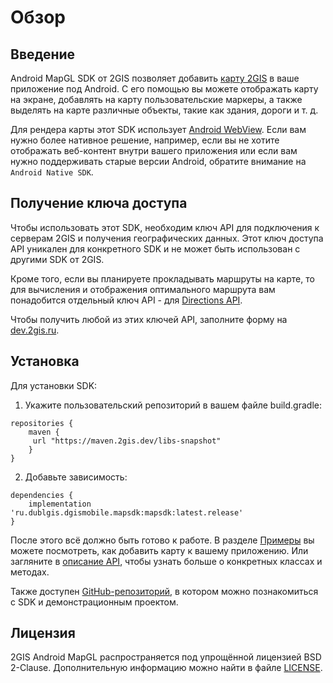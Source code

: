 # Обзор

## Введение

Android MapGL SDK от 2GIS позволяет добавить [карту 2GIS](https://2gis.ru/) в ваше приложение под Android. С его помощью вы можете отображать карту на экране, добавлять на карту пользовательские маркеры, а также выделять на карте различные объекты, такие как здания, дороги и т. д.

Для рендера карты этот SDK использует [Android WebView](https://developer.android.com/reference/android/webkit/WebView). Если вам нужно более нативное решение, например, если вы не хотите отображать веб-контент внутри вашего приложения или если вам нужно поддерживать старые версии Android, обратите внимание на `Android Native SDK`.

## Получение ключа доступа

Чтобы использовать этот SDK, необходим ключ API для подключения к серверам 2GIS и получения географических данных. Этот ключ доступа API уникален для конкретного SDK и не может быть использован с другими SDK от 2GIS.

Кроме того, если вы планируете прокладывать маршруты на карте, то для вычисления и отображения оптимального маршрута вам понадобится отдельный ключ API - для [Directions API](/ru/api/navigation/directions/overview).

Чтобы получить любой из этих ключей API, заполните форму на [dev.2gis.ru](https://dev.2gis.ru/order).

## Установка

Для установки SDK:

1. Укажите пользовательский репозиторий в вашем файле build.gradle:

```
repositories {
    maven {
     url "https://maven.2gis.dev/libs-snapshot"
    }
}
```

2. Добавьте зависимость:

```
dependencies {
    implementation 'ru.dublgis.dgismobile.mapsdk:mapsdk:latest.release'
}
```

После этого всё должно быть готово к работе. В разделе [Примеры](/ru/android/webgl/maps/examples) вы можете посмотреть, как добавить карту к вашему приложению. Или загляните в [описание API](/en/android/webgl/maps/reference), чтобы узнать больше о конкретных классах и методах.

Также доступен [GitHub-репозиторий](https://github.com/2gis/MapGL-Android/), в котором можно познакомиться с SDK и демонстрационным проектом.

## Лицензия

2GIS Android MapGL распространяется под упрощённой лицензией BSD 2-Clause. Дополнительную информацию можно найти в файле [LICENSE](https://github.com/2gis/MapGL-Android/blob/master/LICENSE).
